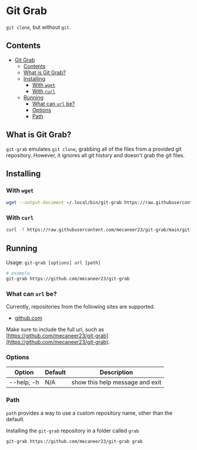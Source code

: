 # Git Grab

`git clone`, but without `git`.

## Contents

- [Git Grab](#git-grab)
  - [Contents](#contents)
  - [What is Git Grab?](#what-is-git-grab)
  - [Installing](#installing)
    - [With `wget`](#with-wget)
    - [With `curl`](#with-curl)
  - [Running](#running)
    - [What can `url` be?](#what-can-url-be)
    - [Options](#options)
    - [Path](#path)

## What is Git Grab?

`git-grab` emulates `git clone`, grabbing all of the files from a provided git repository. However, it ignores all git history and doesn't grab the git files.

## Installing

### With `wget`

```bash
wget --output-document ~/.local/bin/git-grab https://raw.githubusercontent.com/mecaneer23/git-grab/main/git-grab
```

### With `curl`

```bash
curl -f https://raw.githubusercontent.com/mecaneer23/git-grab/main/git-grab -o ~/.local/bin/git-grab
```

## Running

Usage: `git-grab [options] url [path]`

```bash
# example
git-grab https://github.com/mecaneer23/git-grab
```

### What can `url` be?

Currently, repositories from the following sites are supported.

- [github.com](https://github.com)

Make sure to include the full url, such as [https://github.com/mecaneer23/git-grab](https://github.com/mecaneer23/git-grab).

### Options

| Option     | Default | Description                     |
| ---------- | ------- | ------------------------------- |
| --help, -h | N/A     | show this help message and exit |

### Path

`path` provides a way to use a custom repository name, other than the default.

Installing the `git-grab` repository in a folder called `grab`

```bash
git-grab https://github.com/mecaneer23/git-grab grab
```
